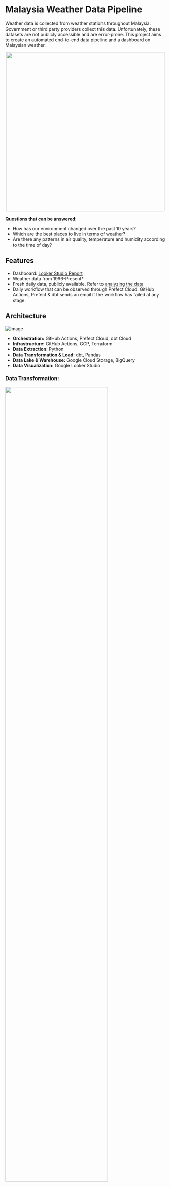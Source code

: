 # Malaysia Weather Data Pipeline

Weather data is collected from weather stations throughout Malaysia. Government or third party providers collect this data. Unfortunately, these datasets are not publicly accessible and are error-prone. This project aims to create an automated end-to-end data pipeline and a dashboard on Malaysian weather.

<p align="center">
  <img src="https://user-images.githubusercontent.com/19585239/233954611-cf04cf0b-36cd-4c5d-a3c7-e1fb9d2a90fc.png" height="500px"/>
</p>

**Questions that can be answered:**
- How has our environment changed over the past 10 years?
- Which are the best places to live in terms of weather?
- Are there any patterns in air quality, temperature and humidity according to the time of day?

## Features
- Dashboard: [Looker Studio Report](https://lookerstudio.google.com/reporting/f0bac475-b860-4d01-8ac0-7dceae960daf)
- Weather data from 1996-Present*
- Fresh daily data, publicly available. Refer to [analyzing the data](#analyzing-the-data)
- Daily workflow that can be observed through Prefect Cloud. GitHub Actions, Prefect & dbt sends an email if the workflow has failed at any stage.

## Architecture
![image](https://github.com/Light2Dark/quality-of-life/assets/19585239/dbb7b5f4-da95-43a0-a212-ef77a3b2afae)

- **Orchestration:** GitHub Actions, Prefect Cloud, dbt Cloud
- **Infrastructure:** GitHub Actions, GCP, Terraform
- **Data Extraction:** Python
- **Data Transformation & Load:** dbt, Pandas
- **Data Lake & Warehouse:** Google Cloud Storage, BigQuery
- **Data Visualization:** Google Looker Studio

### Data Transformation:
<img src="https://github.com/Light2Dark/quality-of-life/assets/19585239/034b8698-eb4c-484c-afa7-c03ba4297d44" width="80%" />

Both pandas and dbt is used to clean, transform and model the data

### Schema
![image](https://github.com/Light2Dark/quality-of-life/assets/19585239/420d06a8-46d6-42fd-b83f-721c453f0ed8)

**Clustering:** TODO [recommended here](https://cloud.google.com/bigquery/docs/clustered-tables).

**Partitioning:** It may be more efficient to partition by states / city. However BigQuery does not allow partitions by String fields. Some workarounds exist that could help as suggested in [Medium Article by Guillaume](https://medium.com/google-cloud/partition-on-any-field-with-bigquery-840f8aa1aaab). More consideration is needed for now.

**Normalization:** Some tables are denormalized to speed up queries for the dashboard. Eg, the city field is duplicated many times. Data integrity remains intact however as we use dbt to form the tables and ensure the downstream tables always follow the upstream tables.

### Data Sources
The Weather data is proprietary and unfortunately this code is not reproducible without the API key. Credits to [Weather Underground](https://www.wunderground.com/) for the data. Contact me for more details regarding this.
<p float="left">
  <img width = "650px" src = "https://github.com/Light2Dark/quality-of-life/assets/19585239/283ec5a9-93c4-4bb2-87c8-c04fb9703bb9" />
  <img height = "80px" src = "https://github.com/Light2Dark/quality-of-life/assets/19585239/2c24acc2-08a1-4813-b3c1-46b620ed393a" />
</p>

The air quality data is extracted from the government website [APIMS Table](http://apims.doe.gov.my/api_table.html).
<p float="left">
  <img width = "600px" src = "https://user-images.githubusercontent.com/19585239/195292149-ac7e48d1-8d98-4b85-9533-8616aca9a58d.png" />
  <img height = "300px" src = "https://user-images.githubusercontent.com/19585239/195292738-30a6ae22-a266-4456-9634-fc5ee7217ebc.png" />
</p>

Historical air quality data:
Big thanks to [YoungShung's API Project](https://github.com/ynshung/api-malaysia) for this data. You can donwload the data from that repo and give him a star too!

### Dashboard
Access the dashboard here: [Looker Studio Report](https://lookerstudio.google.com/reporting/f0bac475-b860-4d01-8ac0-7dceae960daf)

<img src="https://github.com/Light2Dark/quality-of-life/assets/19585239/2cd84c10-ae28-4ea2-97cc-b680246c5a8c" height="400px" />


## Analyzing the data

You can obtain the datasets in 2 ways.
1. Use BigQuery/SQL/Kaggle to get the dataset
2. Request the csv files from me at (sham9871@gmail.com). The files are too large and there are various tables so we can have a discussion on what sort of data you'd like. I'd love to help you out!

This project uses BigQuery as a Data Warehouse, so you can use SQL to query data. All the tables in the prod dataset is public. You can star the dataset by doing the following:

Star the dataset `quality-of-life-364309`

<img width="600px" src = "https://github.com/Light2Dark/quality-of-life/assets/19585239/472ce9ae-9a0e-4832-b41a-effdc180b56d" />
<img width = "200px" src = "https://github.com/Light2Dark/quality-of-life/assets/19585239/7b41bfbd-5f66-46fe-bda0-a56ef62ceb61" />

Example SQL Statements

```bash
  SELECT *
  FROM `quality-of-life-364309.prod.full_weather_places`
  LIMIT 1000

# Other available datasets
`quality-of-life-364309.prod.air_quality`
`quality-of-life-364309.prod.uv`
`quality-of-life-364309.prod.weather`
`quality-of-life-364309.prod.personal_weather`
```

You can play around with BigQuery SQL using Kaggle. A sample notebook: [Shahmir's AQ Kaggle Notebook](https://www.kaggle.com/datasets/shahmirvarqha/air-quality-malaysia-2017-present)

### Additional Features 
**Tests:** Some transformation is done in Python and dbt. Several tests are done after running to ensure the data processed is as intended.

**GitHub Actions:** Before merging into main, a CI/CD pipeline checks to see if the unittests work.

## Adding new weather/aq stations
Edit the following files:
- `dbt/seeds/state_locations.csv`
- `dbt/seeds/city_places.csv`
- `dbt/seeds/city_states.csv`
Make sure the the `identifying_location` is unique, you can refer to the `pipelines/etl/utils/util_weather.py` for geocoding new locations.

## Installation

Python 3 is required for this project. Additionally, the entire project runs daily on the Cloud. Thus, the following accounts are needed:
- [Google Cloud Account](https://console.cloud.google.com/)
- [Prefect Cloud Account](https://app.prefect.cloud/)
- [dbt Cloud](https://cloud.getdbt.com/)

1. Setup your environment ([RealPython's tutorial](https://realpython.com/python-virtual-environments-a-primer/#create-it))
```bash
  git clone <url>
  cd <project-name>

  python -m venv venv     # create a virtual environment
  source venv/bin/activate    # activate the virtual environment

  pip install -r requirements.txt   # installing dependencies
```
2. Download the service_account_json_file from GCP and store the json file in the root of this project. Follow [service_account_file_download](https://github.com/wjuszczyk/dezoomcamp-project#step-2-setup-gcp)
3. Fill in the `.env.example` file and rename it to `.env`. Do not remove the # symbols!
```.env
## Prefect Config
PREFECT_API_ACCOUNT_ID=<PREFECT_API_ACCOUNT_ID>
PREFECT_API_WORKSPACE_ID=<PREFECT_API_WORKSPACE_ID>
PREFECT_API_KEY=<PREFECT_API_KEY>
#
## Prefect Blocks
#
## GCP Config
PROJECT_ID=<PROJECT_ID>
REGION=<REGION>
GCP_CREDENTIALS_FILEPATH=<GCP_SERVICE_ACCOUNT_FILENAME>
#
## Weather API
WEATHER_API=<WEATHER_API_KEY>
#
## GitHub Email Config (Work in Progress)
SMTP=<smtp+starttls://user:password@server:port>
# GitHub Blocks (Optional)
GITHUB_REPO=<GITHUB_REPO>
GITHUB_BRANCH=<GITHUB_BRANCH>
GITHUB_BLOCK=<GITHUB_BLOCK>
#
```
-  Refer to the profile section of Prefect for the API Key and Account ID.
- Refer to the GCP Console for the project id. You can choose a region for the storage of buckets and dataset ([Regions and Zones in GCP][https://cloud.google.com/compute/docs/regions-zones])
- For the weather API key, contact me if you require one.

Next, fill in the `terraform.tfvars.example` file in the infra folder and rename it to `terraform.tfvars`.
```
google_credentials_file = "../GCP_SERVICE_ACCOUNT_FILENAME"
project_id = "PROJECT_ID"
```

4. Setup the infrastructure
In your terminal, from the root folder of this project, run the following command
```bash
# This will create the GCP resources (buckets + bigquery dataset), create the prefect connection and blocks.
bash setup_infra.sh
```

5. You are ready to run the main elt pipeline. Run the following command to extract air quality, weather and personal weather stations data from 2020-01-01 to 2020-01-02 using 1 process only. This will load the data into the `dev` dataset in BigQuery.
```python
python main.py \
  --testing \
  --air_quality \
  --weather \
  --personal_weather \
  --start_date=20200101 \
  --end_date=20200102 \
  --time=0000 \
  --parallel=1
```

6. Setup dbt. Firstly, modify the `dbt/profile_template.yml` file with your own project details. Change the dataset to `prod` if your data is there.
```dbt/profile_template.yml
fixed:
  dataset: dev
  job_execution_timeout_seconds: 300
  job_retries: 1
  keyfile: <PATH_TO_GCP_CREDENTIALS_JSON_FILE>
  location: <REGION>
  method: service-account
  priority: interactive
  project: <PROJECT_ID>
  type: bigquery
prompts:
  user:
    type: string
    hint: yourname@jaffleshop.com
  threads:
    hint: "number of threads"
    type: int
    default: 4
```

5. Run dbt.
```bash
cd dbt
dbt init    # answer the prompts
dbt deps
dbt seed
dbt run
dbt test    # run tests against data models
```


## Contributing

Contributions are always welcome!

#### Improvements (To-Do):

- It might be good to partition and cluster based on certain attributes to provide long term scalability
- Check for more outliers in the data and report them

## Credits
Thank you to everyone who made the [Data Engineering Zoomcamp](https://github.com/DataTalksClub/data-engineering-zoomcamp).

<img src="https://user-images.githubusercontent.com/19585239/234007526-9b07c079-70f0-4f8e-985b-03b7ad6b9dc7.png" width="500px" />

